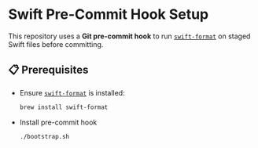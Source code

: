 # Swift Pre-Commit Hook Setup

This repository uses a **Git pre-commit hook** to run [`swift-format`](https://github.com/apple/swift-format) on staged Swift files before committing.

## 📋 Prerequisites

- Ensure [`swift-format`](https://github.com/apple/swift-format) is installed:
  
  ```bash
  brew install swift-format

- Install pre-commit hook
  
  ```sh
  ./bootstrap.sh